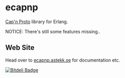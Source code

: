 ecapnp
======

[Cap'n Proto](http://capnproto.com) library for Erlang.

NOTICE: There's still some features missing..


Web Site
--------

Head over to [ecapnp.astekk.se](http://ecapnp.astekk.se) for documentation etc.



[![Bitdeli Badge](https://d2weczhvl823v0.cloudfront.net/kaos/ecapnp/trend.png)](https://bitdeli.com/free "Bitdeli Badge")

